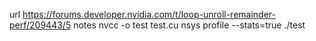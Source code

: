 url
https://forums.developer.nvidia.com/t/loop-unroll-remainder-perf/209443/5
notes
nvcc -o test test.cu
nsys profile --stats=true ./test